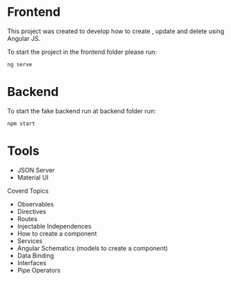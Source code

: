 # Frontend

This project was created to develop how to create , update and delete using Angular JS.

To start the project in the frontend folder please run:

`ng serve`

# Backend

To start the fake backend run at backend folder run:

`npm start`

# Tools

- JSON Server
- Material UI

Coverd Topics

- Observables
- Directives
- Routes
- Injectable Independences
- How to create a component
- Services
- Angular Schematics (models to create a component)
- Data Binding
- Interfaces
- Pipe Operators
